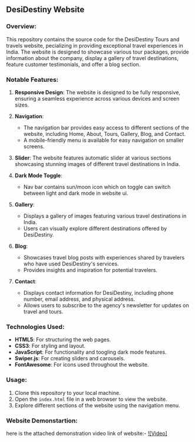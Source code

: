 **DesiDestiny Website**
---

### Overview:

This repository contains the source code for the DesiDestiny Tours and travels website, pecializing in providing exceptional travel experiences in India. The website is designed to showcase various tour packages, provide information about the company, display a gallery of travel destinations, feature customer testimonials, and offer a blog section.

### Notable Features:

1. **Responsive Design**: The website is designed to be fully responsive, ensuring a seamless experience across various devices and screen sizes.

2. **Navigation**:
   - The navigation bar provides easy access to different sections of the website, including Home, About, Tours, Gallery, Blog, and Contact.
   - A mobile-friendly menu is available for easy navigation on smaller screens.

3. **Slider**: The website features automatic slider at various sections showcasing stunning images of different travel destinations in India.

4. **Dark Mode Toggle**:
   - Nav bar contains sun/moon icon which on toggle can switch between light and dark mode in website ui.

5. **Gallery**:
   - Displays a gallery of images featuring various travel destinations in India.
   - Users can visually explore different destinations offered by DesiDestiny.

6. **Blog**:
   - Showcases travel blog posts with experiences shared by travelers who have used DesiDestiny's services.
   - Provides insights and inspiration for potential travelers.

7. **Contact**:
   - Displays contact information for DesiDestiny, including phone number, email address, and physical address.
   - Allows users to subscribe to the agency's newsletter for updates on travel and tours.

### Technologies Used:

- **HTML5**: For structuring the web pages.
- **CSS3**: For styling and layout.
- **JavaScript**: For functionality and toogling dark mode features.
- **Swiper.js**: For creating sliders and carousels.
- **FontAwesome**: For icons used throughout the website.

### Usage:

1. Clone this repository to your local machine.
2. Open the `index.html` file in a web browser to view the website.
3. Explore different sections of the website using the navigation menu.

### Website Demonstartion:

here is the attached demonstration video link of website:-
[![Video]](https://drive.google.com/file/d/13W7eDBqhKSrwtzD_k6_KY1GQoOnmBI0g/view?usp=sharing)
